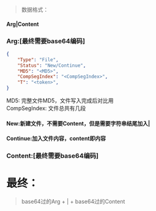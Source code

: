 > 数据格式：
#### Arg|Content  
### Arg:[最终需要base64编码]  
```json -- JSON
{
    "Type": "File",
    "Status": "New/Continue",
    "MD5": "<MD5>",
    "CompSegIndex": "<CompSegIndex>",
    "T": "<token>",
}
```
MD5: 完整文件MD5，文件写入完成后对比用  
CompSegIndex: 文件总共有几段  
#### New:新建文件，不需要Content，但是需要字符串结尾加入|
#### Continue:加入文件内容，content即内容
### Content:[最终需要base64编码]  
# 最终：
> base64过的Arg + | + base64过的Content
